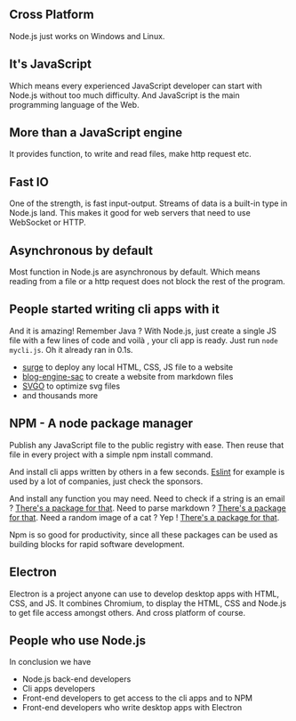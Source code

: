 ## Cross Platform

Node.js just works on Windows and Linux.

## It's JavaScript

Which means every experienced JavaScript developer can start with Node.js without too much difficulty. And JavaScript is the main programming language of the Web.

## More than a JavaScript engine

It provides function, to write and read files, make http request etc.

## Fast IO

One of the strength, is fast input-output. Streams of data is a built-in type in Node.js land.
This makes it good for web servers that need to use WebSocket or HTTP.

## Asynchronous by default

Most function in Node.js are asynchronous by default. Which means reading from a file or a http request does not block the rest of the program.

## People started writing cli apps with it

And it is amazing! Remember Java ? With Node.js, just create a single JS file with a few lines of code and voilà , your cli app is ready.
Just run `node mycli.js`. Oh it already ran in 0.1s.

 - [surge](https://surge.sh/) to deploy any local HTML, CSS, JS file to a website
 - [blog-engine-sac](https://letz.social/blog/b/blog-engine-sac) to create a website from markdown files
 - [SVGO](https://github.com/svg/svgo) to optimize svg files
 - and thousands more

## NPM - A node package manager

Publish any JavaScript file to the public registry with ease. Then reuse that file in every project with a simple npm install command.

And install cli apps written by others in a few seconds. [Eslint](https://eslint.org/) for example is used by a lot of companies, just check the sponsors.

And install any function you may need.
Need to check if a string is an email ? [There's a package for that](https://www.npmjs.com/search?q=isemail).
Need to parse markdown ? [There's a package for that](https://www.npmjs.com/search?q=parse%20markdown).
Need a random image of a cat ? Yep ! [There's a package for that](https://www.npmjs.com/package/random-meow).

Npm is so good for productivity, since all these packages can be used as building blocks for rapid software development.

## Electron

Electron is a project anyone can use to develop desktop apps with HTML, CSS, and JS. It combines Chromium, to display the HTML, CSS and Node.js to get file access amongst others. And cross platform of course.


## People who use Node.js

In conclusion we have

 - Node.js back-end developers
 - Cli apps developers
 - Front-end developers to get access to the cli apps and to NPM
 - Front-end developers who write desktop apps with Electron

